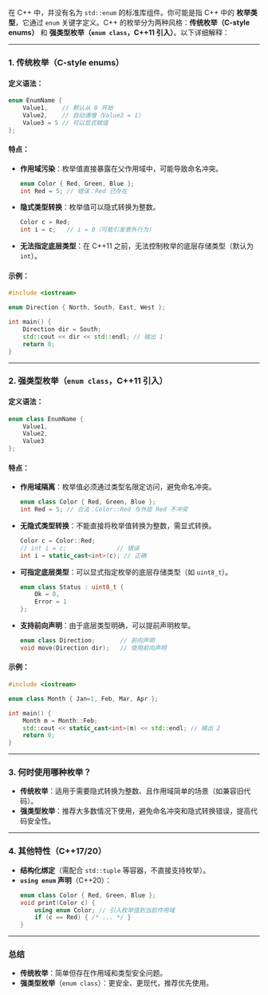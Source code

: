

在 C++ 中，并没有名为 `std::enum` 的标准库组件。你可能是指 C++ 中的 **枚举类型**，它通过 `enum` 关键字定义。C++ 的枚举分为两种风格：**传统枚举（C-style enums）** 和 **强类型枚举（`enum class`，C++11 引入）**。以下详细解释：

---

### 1. 传统枚举（C-style enums）
#### 定义语法：
```cpp
enum EnumName {
    Value1,    // 默认从 0 开始
    Value2,    // 自动递增（Value2 = 1）
    Value3 = 5 // 可以显式赋值
};
```

#### 特点：
- **作用域污染**：枚举值直接暴露在父作用域中，可能导致命名冲突。
  ```cpp
  enum Color { Red, Green, Blue };
  int Red = 5; // 错误：Red 已存在
  ```

- **隐式类型转换**：枚举值可以隐式转换为整数。
  ```cpp
  Color c = Red;
  int i = c;   // i = 0（可能引发意外行为）
  ```

- **无法指定底层类型**：在 C++11 之前，无法控制枚举的底层存储类型（默认为 `int`）。

#### 示例：
```cpp
#include <iostream>

enum Direction { North, South, East, West };

int main() {
    Direction dir = South;
    std::cout << dir << std::endl; // 输出 1
    return 0;
}
```

---

### 2. 强类型枚举（`enum class`，C++11 引入）
#### 定义语法：
```cpp
enum class EnumName {
    Value1,
    Value2,
    Value3
};
```

#### 特点：
- **作用域隔离**：枚举值必须通过类型名限定访问，避免命名冲突。
  ```cpp
  enum class Color { Red, Green, Blue };
  int Red = 5; // 合法：Color::Red 与外层 Red 不冲突
  ```

- **无隐式类型转换**：不能直接将枚举值转换为整数，需显式转换。
  ```cpp
  Color c = Color::Red;
  // int i = c;              // 错误
  int i = static_cast<int>(c); // 正确
  ```

- **可指定底层类型**：可以显式指定枚举的底层存储类型（如 `uint8_t`）。
  ```cpp
  enum class Status : uint8_t {
      Ok = 0,
      Error = 1
  };
  ```

- **支持前向声明**：由于底层类型明确，可以提前声明枚举。
  ```cpp
  enum class Direction;       // 前向声明
  void move(Direction dir);   // 使用前向声明
  ```

#### 示例：
```cpp
#include <iostream>

enum class Month { Jan=1, Feb, Mar, Apr };

int main() {
    Month m = Month::Feb;
    std::cout << static_cast<int>(m) << std::endl; // 输出 2
    return 0;
}
```

---

### 3. 何时使用哪种枚举？
- **传统枚举**：适用于需要隐式转换为整数、且作用域简单的场景（如兼容旧代码）。
- **强类型枚举**：推荐大多数情况下使用，避免命名冲突和隐式转换错误，提高代码安全性。

---

### 4. 其他特性（C++17/20）
- **结构化绑定**（需配合 `std::tuple` 等容器，不直接支持枚举）。
- **`using enum` 声明**（C++20）：
  ```cpp
  enum class Color { Red, Green, Blue };
  void print(Color c) {
      using enum Color; // 引入枚举值到当前作用域
      if (c == Red) { /* ... */ }
  }
  ```

---

### 总结
- **传统枚举**：简单但存在作用域和类型安全问题。
- **强类型枚举**（`enum class`）：更安全、更现代，推荐优先使用。

